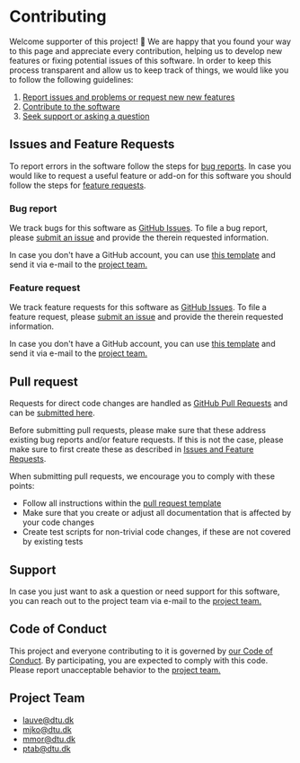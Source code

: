 # Contributing

Welcome supporter of this project! 👋 We are happy that you found your way to this page and appreciate every
contribution, helping us to develop new features or fixing potential issues of this software.
In order to keep this process transparent and allow us to keep track of things, we would like you to follow the
following guidelines:

1. [Report issues and problems or request new new features](#issues-and-feature-requests)
2. [Contribute to the software](#pull-request)
3. [Seek support or asking a question](#support)


## Issues and Feature Requests
To report errors in the software follow the steps for [bug reports](#bug-report). In case you would like to
request a useful feature or add-on for this software you should follow the steps for
[feature requests](#feature-request).

### Bug report
We track bugs for this software as [GitHub Issues](https://guides.github.com/features/issues/).
To file a bug report, please [submit an issue](#https://github.com/DTUComputeCognitiveSystems/bayesian_cut/issues/new?assignees=&labels=&template=bug_report.md&title=)
and provide the therein requested information.

In case you don't have a GitHub account, you can use [this template](https://github.com/DTUComputeCognitiveSystems/bayesian_cut/blob/master/.github/ISSUE_TEMPLATE/bug_report.md)
and send it via e-mail to the [project team.](#project-team)

    
### Feature request
We track feature requests for this software as [GitHub Issues](https://guides.github.com/features/issues/).
To file a feature request, please [submit an issue](#https://github.com/DTUComputeCognitiveSystems/bayesian_cut/issues/new?assignees=&labels=&template=feature_request.md&title=)
and provide the therein requested information.

In case you don't have a GitHub account, you can use [this template](https://github.com/DTUComputeCognitiveSystems/bayesian_cut/blob/master/.github/ISSUE_TEMPLATE/feature_request.md)
and send it via e-mail to the [project team.](#project-team)


## Pull request
Requests for direct code changes are handled as 
[GitHub Pull Requests](https://help.github.com/articles/about-pull-requests/) and can be
[submitted here](https://github.com/DTUComputeCognitiveSystems/bayesian_cut/compare).

Before submitting pull requests, please make sure that these address existing bug reports and/or feature requests. If this
is not the case, please make sure to first create these as described in
[Issues and Feature Requests](#issues-and-feature-requests).

When submitting pull requests, we encourage you to comply with these points:
 - Follow all instructions within the [pull request template](https://github.com/DTUComputeCognitiveSystems/bayesian_cut/blob/master/.github/pull_request_template.md)
 - Make sure that you create or adjust all documentation that is affected by your code changes
 - Create test scripts for non-trivial code changes, if these are not covered by existing tests


    
## Support
In case you just want to ask a question or need support for this software, you can reach out to the project team 
via e-mail to the [project team.](#project-team)

## Code of Conduct

This project and everyone contributing to it is governed by 
[our Code of Conduct](https://github.com/DTUComputeCognitiveSystems/bayesian_cut/blob/master/.github/CODE_OF_CONDUCT.md).
By participating, you are expected to comply with this code. Please report unacceptable behavior to the
[project team.](#project-team)


## Project Team
 - [lauve@dtu.dk](mailto:lauve@dtu.dk)
 - [mjko@dtu.dk](mailto:mjko@dtu.dk)
 - [mmor@dtu.dk](mailto:mmor@dtu.dk)
 - [ptab@dtu.dk](mailto:ptab@dtu.dk)